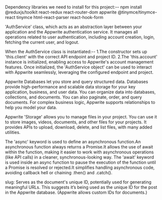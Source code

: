 Dependency libraries we need to install for this project:--
npm install
@reduxjs/toolkit
react-redux
react-router-dom
appwrite
@tinymce/tinymce-react
tinymce
html-react-parser
react-hook-form

'AuthService' class, which acts as an abstraction layer between your application and the Appwrite authentication service. It manages all operations related to user authentication, including account creation, login, fetching the current user, and logout.

When the AuthService class is instantiated:--
1.The constructor sets up 'this.client' with the correct API endpoint and project ID.
2.The 'this.account' instance is initialized, enabling access to Appwrite's account management features.
Once initialized, the 'AuthService object' can be used to interact with Appwrite seamlessly, leveraging the configured endpoint and project.

Appwrite Databases let you store and query structured data. Databases provide high-performance and scalable data storage for your key application, business, and user data. You can organize data into databases, collections, and documents. You can also paginate, order, and query documents. For complex business logic, Appwrite supports relationships to help you model your data.

Appwrite 'Storage' allows you to manage files in your project. You can use it to store images, videos, documents, and other files for your projects. It provides APIs to upload, download, delete, and list files, with many added utilities.

The 'async' keyword is used to define an asynchronous function.An asynchronous function always returns a Promise.It allows the use of await within the function, making it easier to work with asynchronous operations (like API calls) in a cleaner, synchronous-looking way.
The 'await' keyword is used inside an async function to pause the execution of the function until a Promise is resolved or rejected.It simplifies handling asynchronous code, avoiding callback hell or chaining .then() and .catch().

slug: Serves as the document's unique ID, potentially used for generating meaningful URLs. This suggests it’s being used as the unique ID for the post in the Appwrite database. (Appwrite allows custom IDs for documents.)
